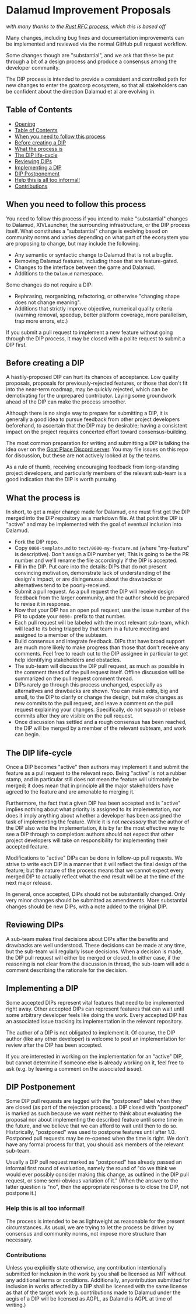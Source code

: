 # Dalamud Improvement Proposals

[Dalamud DIPs]: #dalamud-dips

_with many thanks to the [Rust RFC process](https://github.com/rust-lang/rfcs),
which this is based off_

Many changes, including bug fixes and documentation improvements can be
implemented and reviewed via the normal GitHub pull request workflow.

Some changes though are "substantial", and we ask that these be put through a
bit of a design process and produce a consensus among the developer community.

The DIP process is intended to provide a consistent and controlled path for
new changes to enter the goatcorp ecosystem, so that all stakeholders can be
confident about the direction Dalamud et al are evolving in.

## Table of Contents

[table of contents]: #table-of-contents

- [Opening](#dalamud-dips)
- [Table of Contents]
- [When you need to follow this process]
- [Before creating a DIP]
- [What the process is]
- [The DIP life-cycle]
- [Reviewing DIPs]
- [Implementing a DIP]
- [DIP Postponement]
- [Help this is all too informal!]
- [Contributions]

## When you need to follow this process

[when you need to follow this process]: #when-you-need-to-follow-this-process

You need to follow this process if you intend to make "substantial" changes to
Dalamud, XIVLauncher, the surrounding infrastructure, or the DIP process itself.
What constitutes a "substantial" change is evolving based on community norms and
varies depending on what part of the ecosystem you are proposing to change, but
may include the following.

- Any semantic or syntactic change to Dalamud that is not a bugfix.
- Removing Dalamud features, including those that are feature-gated.
- Changes to the interface between the game and Dalamud.
- Additions to the `Dalamud` namespace.

Some changes do not require a DIP:

- Rephrasing, reorganizing, refactoring, or otherwise "changing shape does
  not change meaning".
- Additions that strictly improve objective, numerical quality criteria
  (warning removal, speedup, better platform coverage, more parallelism, trap
  more errors, etc.)

If you submit a pull request to implement a new feature without going through
the DIP process, it may be closed with a polite request to submit a DIP first.

## Before creating a DIP

[before creating a DIP]: #before-creating-a-dip

A hastily-proposed DIP can hurt its chances of acceptance. Low quality
proposals, proposals for previously-rejected features, or those that don't fit
into the near-term roadmap, may be quickly rejected, which can be demotivating
for the unprepared contributor. Laying some groundwork ahead of the DIP can
make the process smoother.

Although there is no single way to prepare for submitting a DIP, it is
generally a good idea to pursue feedback from other project developers
beforehand, to ascertain that the DIP may be desirable; having a consistent
impact on the project requires concerted effort toward consensus-building.

The most common preparation for writing and submitting a DIP is talking
the idea over on the [Goat Place Discord server](https://discord.gg/3NMcUV5).
You may file issues on this repo for discussion, but these are not actively
looked at by the teams.

As a rule of thumb, receiving encouraging feedback from long-standing project
developers, and particularly members of the relevant sub-team is a good
indication that the DIP is worth pursuing.

## What the process is

[what the process is]: #what-the-process-is

In short, to get a major change made for Dalamud, one must first get the DIP
merged into the DIP repository as a markdown file. At that point the DIP is
"active" and may be implemented with the goal of eventual inclusion into Dalamud.

- Fork the DIP repo.
- Copy `0000-template.md` to `text/0000-my-feature.md` (where "my-feature" is
  descriptive). Don't assign a DIP number yet; This is going to be the PR
  number and we'll rename the file accordingly if the DIP is accepted.
- Fill in the DIP. Put care into the details: DIPs that do not present
  convincing motivation, demonstrate lack of understanding of the design's
  impact, or are disingenuous about the drawbacks or alternatives tend to
  be poorly-received.
- Submit a pull request. As a pull request the DIP will receive design
  feedback from the larger community, and the author should be prepared to
  revise it in response.
- Now that your DIP has an open pull request, use the issue number of the PR
  to update your `0000-` prefix to that number.
- Each pull request will be labeled with the most relevant sub-team, which
  will lead to its being triaged by that team in a future meeting and assigned
  to a member of the subteam.
- Build consensus and integrate feedback. DIPs that have broad support are
  much more likely to make progress than those that don't receive any
  comments. Feel free to reach out to the DIP assignee in particular to get
  help identifying stakeholders and obstacles.
- The sub-team will discuss the DIP pull request, as much as possible in the
  comment thread of the pull request itself. Offline discussion will be
  summarized on the pull request comment thread.
- DIPs rarely go through this process unchanged, especially as alternatives
  and drawbacks are shown. You can make edits, big and small, to the DIP to
  clarify or change the design, but make changes as new commits to the pull
  request, and leave a comment on the pull request explaining your changes.
  Specifically, do not squash or rebase commits after they are visible on the
  pull request.
- Once discussion has settled and a rough consensus has been reached, the DIP
  will be merged by a member of the relevant subteam, and work can begin.

## The DIP life-cycle

[the dip life-cycle]: #the-dip-life-cycle

Once a DIP becomes "active" then authors may implement it and submit the
feature as a pull request to the relevant repo. Being "active" is not a rubber
stamp, and in particular still does not mean the feature will ultimately be
merged; it does mean that in principle all the major stakeholders have agreed
to the feature and are amenable to merging it.

Furthermore, the fact that a given DIP has been accepted and is "active"
implies nothing about what priority is assigned to its implementation, nor does
it imply anything about whether a developer has been assigned the task of
implementing the feature. While it is not _necessary_ that the author of the
DIP also write the implementation, it is by far the most effective way to see
a DIP through to completion: authors should not expect that other project
developers will take on responsibility for implementing their accepted feature.

Modifications to "active" DIPs can be done in follow-up pull requests. We
strive to write each DIP in a manner that it will reflect the final design of
the feature; but the nature of the process means that we cannot expect every
merged DIP to actually reflect what the end result will be at the time of the
next major release.

In general, once accepted, DIPs should not be substantially changed. Only very
minor changes should be submitted as amendments. More substantial changes
should be new DIPs, with a note added to the original DIP.

## Reviewing DIPs

[reviewing dips]: #reviewing-dips

A sub-team makes final decisions about DIPs after the benefits and drawbacks
are well understood. These decisions can be made at any time, but the sub-team
will regularly issue decisions. When a decision is made, the DIP pull request
will either be merged or closed. In either case, if the reasoning is not clear
from the discussion in thread, the sub-team will add a comment describing the
rationale for the decision.

## Implementing a DIP

[implementing a DIP]: #implementing-a-dip

Some accepted DIPs represent vital features that need to be implemented right
away. Other accepted DIPs can represent features that can wait until some
arbitrary developer feels like doing the work. Every accepted DIP has an
associated issue tracking its implementation in the relevant repository.

The author of a DIP is not obligated to implement it. Of course, the DIP
author (like any other developer) is welcome to post an implementation for
review after the DIP has been accepted.

If you are interested in working on the implementation for an "active" DIP, but
cannot determine if someone else is already working on it, feel free to ask
(e.g. by leaving a comment on the associated issue).

## DIP Postponement

[dip postponement]: #dip-postponement

Some DIP pull requests are tagged with the "postponed" label when they are
closed (as part of the rejection process). a DIP closed with "postponed" is
marked as such because we want neither to think about evaluating the proposal
nor about implementing the described feature until some time in the future, and
we believe that we can afford to wait until then to do so. Historically,
"postponed" was used to postpone features until after 1.0. Postponed pull
requests may be re-opened when the time is right. We don't have any formal
process for that, you should ask members of the relevant sub-team.

Usually a DIP pull request marked as "postponed" has already passed an
informal first round of evaluation, namely the round of "do we think we would
ever possibly consider making this change, as outlined in the DIP pull request,
or some semi-obvious variation of it." (When the answer to the latter question
is "no", then the appropriate response is to close the DIP, not postpone it.)

### Help this is all too informal!

[help this is all too informal!]: #help-this-is-all-too-informal

The process is intended to be as lightweight as reasonable for the present
circumstances. As usual, we are trying to let the process be driven by
consensus and community norms, not impose more structure than necessary.

### Contributions

[contributions]: #contributions

Unless you explicitly state otherwise, any contribution intentionally
submitted for inclusion in the work by you shall be licensed as MIT without
any additional terms or conditions. Additionally, anyontribution submitted
for inclusion in works affected by a DIP shall be licensed with the same
license as that of the target work (e.g. contributions made to Dalamud under
the aegis of a DIP will be licensed as AGPL, as Dalamd is AGPL at time of
writing.)
